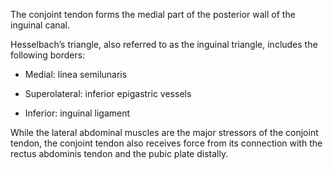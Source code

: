 The conjoint tendon forms the medial part of the posterior wall of the inguinal canal.

Hesselbach’s triangle, also referred to as the inguinal triangle, includes the following borders:

- Medial: linea semilunaris

- Superolateral: inferior epigastric vessels

- Inferior: inguinal ligament

While the lateral abdominal muscles are the major stressors of the conjoint tendon, the conjoint tendon also receives force from its connection with the rectus abdominis tendon and the pubic plate distally.